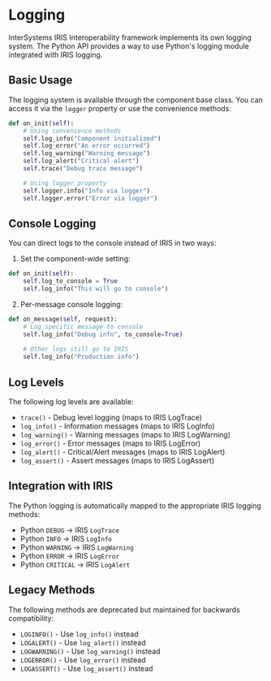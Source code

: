 # Logging

InterSystems IRIS Interoperability framework implements its own logging system. The Python API provides a way to use Python's logging module integrated with IRIS logging.

## Basic Usage

The logging system is available through the component base class. You can access it via the `logger` property or use the convenience methods:

```python
def on_init(self):
    # Using convenience methods
    self.log_info("Component initialized")
    self.log_error("An error occurred")
    self.log_warning("Warning message")
    self.log_alert("Critical alert")
    self.trace("Debug trace message")

    # Using logger property
    self.logger.info("Info via logger")
    self.logger.error("Error via logger")
```

## Console Logging

You can direct logs to the console instead of IRIS in two ways:

1. Set the component-wide setting:
```python
def on_init(self):
    self.log_to_console = True
    self.log_info("This will go to console")
```

2. Per-message console logging:
```python
def on_message(self, request):
    # Log specific message to console
    self.log_info("Debug info", to_console=True)
    
    # Other logs still go to IRIS
    self.log_info("Production info")
```

## Log Levels

The following log levels are available:

- `trace()` - Debug level logging (maps to IRIS LogTrace)
- `log_info()` - Information messages (maps to IRIS LogInfo) 
- `log_warning()` - Warning messages (maps to IRIS LogWarning)
- `log_error()` - Error messages (maps to IRIS LogError)
- `log_alert()` - Critical/Alert messages (maps to IRIS LogAlert)
- `log_assert()` - Assert messages (maps to IRIS LogAssert)

## Integration with IRIS

The Python logging is automatically mapped to the appropriate IRIS logging methods:

- Python `DEBUG` → IRIS `LogTrace`
- Python `INFO` → IRIS `LogInfo`
- Python `WARNING` → IRIS `LogWarning` 
- Python `ERROR` → IRIS `LogError`
- Python `CRITICAL` → IRIS `LogAlert`

## Legacy Methods

The following methods are deprecated but maintained for backwards compatibility:

- `LOGINFO()` - Use `log_info()` instead
- `LOGALERT()` - Use `log_alert()` instead
- `LOGWARNING()` - Use `log_warning()` instead
- `LOGERROR()` - Use `log_error()` instead
- `LOGASSERT()` - Use `log_assert()` instead
